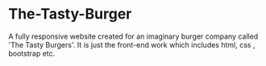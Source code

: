 # The-Tasty-Burger
A fully responsive website created for an imaginary burger company called 'The Tasty Burgers'. It is just the front-end work which includes html, css , bootstrap etc.
